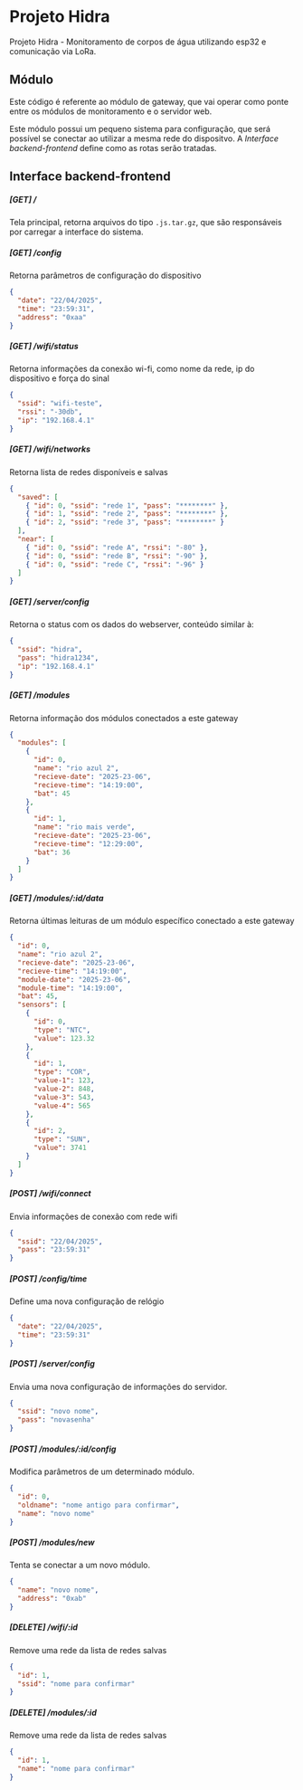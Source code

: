 # Projeto Hidra

Projeto Hidra - Monitoramento de corpos de água utilizando esp32 e comunicação via LoRa.

## Módulo

Este código é referente ao módulo de gateway, que vai operar como ponte entre os módulos de monitoramento e o servidor web.

Este módulo possui um pequeno sistema para configuração, que será possível se conectar ao utilizar a mesma rede do dispositvo. A _Interface backend-frontend_ define como as rotas serão tratadas.

## Interface backend-frontend

##### [GET] /

Tela principal, retorna arquivos do tipo `.js.tar.gz`, que são responsáveis por carregar a interface do sistema.

##### [GET] /config

Retorna parâmetros de configuração do dispositivo

```json
{
  "date": "22/04/2025",
  "time": "23:59:31",
  "address": "0xaa"
}
```

##### [GET] /wifi/status

Retorna informações da conexão wi-fi, como nome da rede, ip do dispositivo e força do sinal

```json
{
  "ssid": "wifi-teste",
  "rssi": "-30db",
  "ip": "192.168.4.1"
}
```

##### [GET] /wifi/networks

Retorna lista de redes disponíveis e salvas

```json
{
  "saved": [
    { "id": 0, "ssid": "rede 1", "pass": "********" },
    { "id": 1, "ssid": "rede 2", "pass": "********" },
    { "id": 2, "ssid": "rede 3", "pass": "********" }
  ],
  "near": [
    { "id": 0, "ssid": "rede A", "rssi": "-80" },
    { "id": 0, "ssid": "rede B", "rssi": "-90" },
    { "id": 0, "ssid": "rede C", "rssi": "-96" }
  ]
}
```

##### [GET] /server/config

Retorna o status com os dados do webserver, conteúdo similar à:

```json
{
  "ssid": "hidra",
  "pass": "hidra1234",
  "ip": "192.168.4.1"
}
```

##### [GET] /modules

Retorna informação dos módulos conectados a este gateway

```json
{
  "modules": [
    {
      "id": 0,
      "name": "rio azul 2",
      "recieve-date": "2025-23-06",
      "recieve-time": "14:19:00",
      "bat": 45
    },
    {
      "id": 1,
      "name": "rio mais verde",
      "recieve-date": "2025-23-06",
      "recieve-time": "12:29:00",
      "bat": 36
    }
  ]
}
```

##### [GET] /modules/:id/data

Retorna últimas leituras de um módulo específico conectado a este gateway

```json
{
  "id": 0,
  "name": "rio azul 2",
  "recieve-date": "2025-23-06",
  "recieve-time": "14:19:00",
  "module-date": "2025-23-06",
  "module-time": "14:19:00",
  "bat": 45,
  "sensors": [
    {
      "id": 0,
      "type": "NTC",
      "value": 123.32
    },
    {
      "id": 1,
      "type": "COR",
      "value-1": 123,
      "value-2": 848,
      "value-3": 543,
      "value-4": 565
    },
    {
      "id": 2,
      "type": "SUN",
      "value": 3741
    }
  ]
}
```

##### [POST] /wifi/connect

Envia informações de conexão com rede wifi

```json
{
  "ssid": "22/04/2025",
  "pass": "23:59:31"
}
```

##### [POST] /config/time

Define uma nova configuração de relógio

```json
{
  "date": "22/04/2025",
  "time": "23:59:31"
}
```

##### [POST] /server/config

Envia uma nova configuração de informações do servidor.

```json
{
  "ssid": "novo nome",
  "pass": "novasenha"
}
```

##### [POST] /modules/:id/config

Modifica parâmetros de um determinado módulo.

```json
{
  "id": 0,
  "oldname": "nome antigo para confirmar",
  "name": "novo nome"
}
```

##### [POST] /modules/new

Tenta se conectar a um novo módulo.

```json
{
  "name": "novo nome",
  "address": "0xab"
}
```

##### [DELETE] /wifi/:id

Remove uma rede da lista de redes salvas

```json
{
  "id": 1,
  "ssid": "nome para confirmar"
}
```

##### [DELETE] /modules/:id

Remove uma rede da lista de redes salvas

```json
{
  "id": 1,
  "name": "nome para confirmar"
}
```

